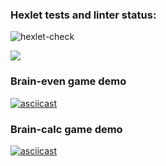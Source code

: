 ### Hexlet tests and linter status:
![hexlet-check](https://github.com/RoninSK8/frontend-project-lvl1/workflows/linter.yml/badge.svg)

<a href="https://codeclimate.com/github/RoninSK8/frontend-project-lvl1/maintainability"><img src="https://api.codeclimate.com/v1/badges/4123da168d74bb9bbbff/maintainability" /></a>



### Brain-even game demo
[![asciicast](https://asciinema.org/a/370214.svg)](https://asciinema.org/a/370214)

### Brain-calc game demo
[![asciicast](https://asciinema.org/a/371734.svg)](https://asciinema.org/a/371734)
